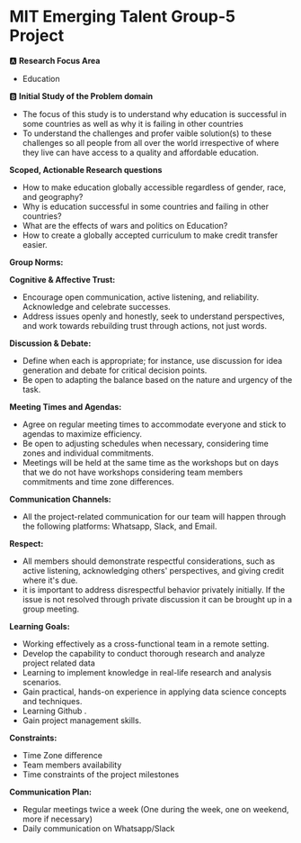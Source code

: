 # MIT Emerging Talent Group-5 Project

🅰️ **Research Focus Area**
   - Education
 
🅱️ **Initial Study of the Problem domain**
   - The focus of this study is to understand why education is successful in some countries as well as why it is failing in other countries
   - To understand the challenges and profer vaible solution(s) to these challenges so all people from all over the world irrespective of where
     they live can have access to a quality and affordable education.
 
**Scoped, Actionable Research questions** 
   - How to make education globally accessible regardless of gender, race, and geography?
   - Why is education successful in some countries and failing in other countries?
   - What are the effects of wars and politics on Education?
   - How to create a globally accepted curriculum to make credit transfer easier.
   
**Group Norms:**

**Cognitive & Affective Trust:**
   - Encourage open communication, active listening, and reliability. Acknowledge and celebrate successes.
   -  Address issues openly and honestly, seek to understand perspectives, and work towards rebuilding trust through actions, not just words.

**Discussion & Debate:**
   - Define when each is appropriate; for instance, use discussion for idea generation and debate for critical decision points.
   - Be open to adapting the balance based on the nature and urgency of the task.

**Meeting Times and Agendas:**
   - Agree on regular meeting times to accommodate everyone and stick to agendas to maximize efficiency.
   -  Be open to adjusting schedules when necessary, considering time zones and individual commitments.
   -  Meetings will be held at the same time as the workshops but on days that we do not have workshops considering team members commitments and time zone differences.

**Communication Channels:**
   -  All the project-related communication for our team will happen through the following platforms: Whatsapp, Slack, and Email.

**Respect:**
   - All members should demonstrate respectful considerations, such as active listening, acknowledging others' perspectives, and giving credit where it's due.
- it is important to address disrespectful behavior privately initially. If the issue is not resolved through private discussion it can be brought up in a group meeting.



**Learning Goals:**
- Working effectively as a cross-functional team in a remote setting.
- Develop the capability to conduct thorough research and analyze project  related data
- Learning to implement knowledge in real-life research and analysis scenarios.
- Gain practical, hands-on experience in applying data science concepts and techniques.
- Learning Github  .
- Gain project management skills.



**Constraints:**
- Time Zone difference
- Team members availability 
- Time constraints of the project milestones


**Communication Plan:**
- Regular meetings twice a week (One during the week, one on weekend, more if necessary)
- Daily communication on Whatsapp/Slack
